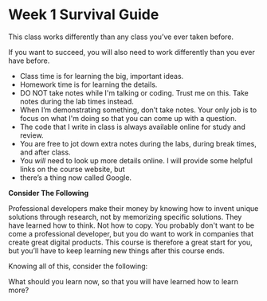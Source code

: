 # Week 1 Survival Guide

This class works differently than any class you’ve ever taken before.

If you want to succeed, you will also need to work differently than you ever have before.

* Class time is for learning the big, important ideas. 
* Homework time is for learning the details. 
* DO NOT take notes while I'm talking or coding.  Trust me on this.  Take notes during the lab times instead.
* When I’m demonstrating something, don’t take notes. Your only job is to focus on what I'm doing so that you can come up with a question.
* The code that I write in class is always available online for study and review.
* You are free to jot down extra notes during the labs, during break times, and after class.
* You *will* need to look up more details online. I will provide some helpful links on the course website, but 
* there’s a thing now called Google.


**Consider The Following**

Professional developers make their money by knowing how to invent unique solutions through research, not by memorizing specific solutions.
They have learned how to think. Not how to copy.
You probably don't want to be come a professional developer, but you do want to work in companies that create great digital products.
This course is therefore a great start for you, but you’ll have to keep learning new things after this course ends.

Knowing all of this, consider the following:

What should you learn now, so that you will have learned how to learn more?

